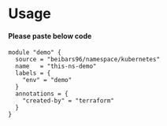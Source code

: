# Usage

#### Please paste below code
```
module "demo" {
  source = "beibars96/namespace/kubernetes"
  name   = "this-ns-demo"
  labels = {
    "env" = "demo"
  }
  annotations = {
    "created-by" = "terraform"
  }
}
```